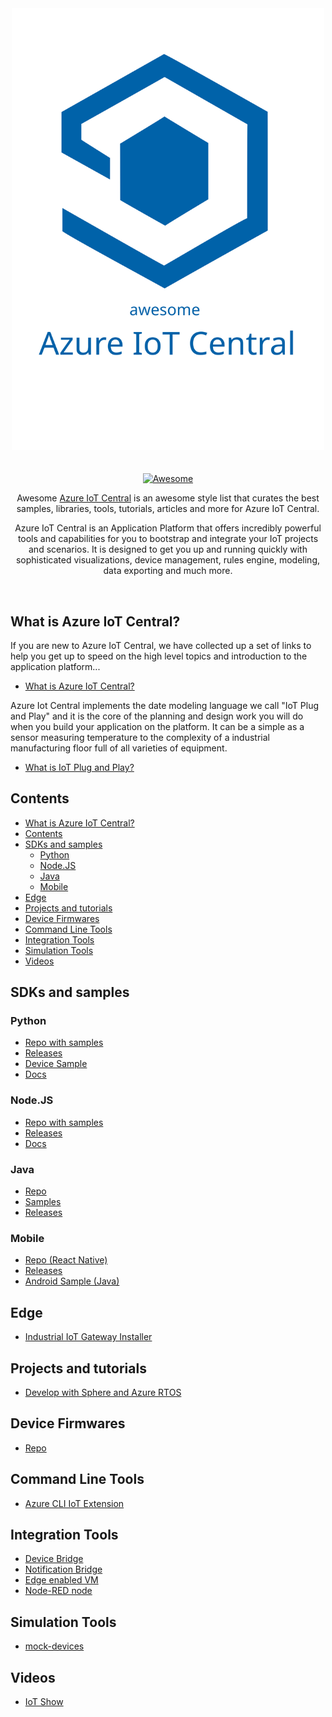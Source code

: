 <div align="center">
	<div>
		<img width="500" src="logo.svg" alt="Awesome Node.js">
	</div>
	<br>
	<br>
	<a href="https://awesome.re">
		<img src="https://awesome.re/badge-flat2.svg" alt="Awesome">
	</a>
	<br>
	<p>
    Awesome <a href="https://azure.microsoft.com/en-us/services/iot-central/">Azure IoT Central</a> is an awesome style list that curates the best samples, libraries, tools, tutorials, articles and more for Azure IoT Central.
	</p>
	<p>
    Azure IoT Central is an Application Platform that offers incredibly powerful tools and capabilities for you to bootstrap and integrate your IoT projects and scenarios. It is designed to get you up and running quickly with sophisticated visualizations, device management, rules engine, modeling, data exporting and much more.
	</p>
	<br>
</div>

## What is Azure IoT Central?
If you are new to Azure IoT Central, we have collected up a set of links to help you get up to speed on the high level topics and introduction to the application platform...
- [What is Azure IoT Central?](https://docs.microsoft.com/en-us/azure/iot-central/core/overview-iot-central)

Azure Iot Central implements the date modeling language we call "IoT Plug and Play" and it is the core of the planning and design work you will do when you build your application on the platform. It can be a simple as a sensor measuring temperature to the complexity of a industrial manufacturing floor full of all varieties of equipment.
- [What is IoT Plug and Play?](https://docs.microsoft.com/en-us/azure/iot-pnp/overview-iot-plug-and-play)


## Contents
- [What is Azure IoT Central?](#what-is-azure-iot-central)
- [Contents](#contents)
- [SDKs and samples](#sdks-and-samples)
  - [Python](#python)
  - [Node.JS](#nodejs)
  - [Java](#java)
  - [Mobile](#mobile)
- [Edge](#edge)
- [Projects and tutorials](#projects-and-tutorials)
- [Device Firmwares](#device-firmwares)
- [Command Line Tools](#command-line-tools)
- [Integration Tools](#integration-tools)
- [Simulation Tools](#simulation-tools)
- [Videos](#videos)


## SDKs and samples

### Python
- [Repo with samples](https://github.com/iot-for-all/iotc-python-client)
- [Releases](https://pypi.org/project/iotc/)
- [Device Sample](https://github.com/iot-for-all/Iot_Central_Python_Sample)
- [Docs](https://docs.microsoft.com/en-us/azure/iot-central/core/tutorial-connect-device-python)

### Node.JS
- [Repo with samples](https://github.com/lucadruda/iotc-nodejs-device-client)
- [Releases](https://www.npmjs.com/package/azure-iotcentral-device-client)
- [Docs](https://docs.microsoft.com/en-us/azure/iot-central/core/tutorial-connect-device-nodejs)

### Java
- [Repo](https://github.com/lucadruda/iotc-java-device-client)
- [Samples](https://github.com/lucadruda/iotc-samples/tree/master/java)
- [Releases](https://search.maven.org/artifact/com.github.lucadruda/iotc-java-device-client)

### Mobile
- [Repo (React Native)](https://github.com/lucadruda/iotc-react-native-device-client)
- [Releases](https://www.npmjs.com/package/react-native-azure-iotcentral-client)
- [Android Sample (Java)](https://github.com/Azure/iotc-android-sample)

## Edge
- [Industrial IoT Gateway Installer](https://github.com/Azure/Industrial-IoT-Gateway-Installer)

## Projects and tutorials
- [Develop with Sphere and Azure RTOS](https://docs.microsoft.com/en-us/learn/modules/develop-secure-iot-solutions-azure-sphere-iot-central/)
## Device Firmwares
- [Repo](https://github.com/Azure/iot-central-firmware)

## Command Line Tools
- [Azure CLI IoT Extension](https://github.com/Azure/azure-iot-cli-extension#microsoft-azure-iot-extension-for-azure-cli)

## Integration Tools
- [Device Bridge](https://github.com/Azure/iotc-device-bridge)
- [Notification Bridge](https://github.com/lucadruda/iotc-notification-bridge)
- [Edge enabled VM](https://github.com/iot-for-all/iotc-edgemodule-vm-deploy)
- [Node-RED node](https://flows.nodered.org/node/node-red-contrib-azure-iot-device)

## Simulation Tools
- [mock-devices](https://github.com/codetunez/mock-devices)

## Videos
- [IoT Show](https://aka.ms/iotshow)
